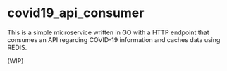 # covid19_api_consumer

This is a simple microservice written in GO with a HTTP endpoint that consumes an API regarding COVID-19 information and caches data using REDIS.



(WIP)